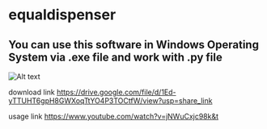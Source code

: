 # equaldispenser

## You can use this software in Windows Operating System via .exe file and work with .py file
<img src="https://i.hizliresim.com/maqi7vk.png" alt="Alt text" title="Optional title">


download link https://drive.google.com/file/d/1Ed-yTTUHT6gpH8GWXoqTtYO4P3TOCtfW/view?usp=share_link

usage link https://www.youtube.com/watch?v=jNWuCxjc98k&t
